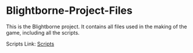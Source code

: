 # Blightborne-Project-Files

This is the Blightborne project. It contains all files used in the making of the game, including all the scripts.

Scripts Link: [Scripts](https://github.com/Hir-o/Blightborne-Project-Files/tree/master/Assets/Scripts)
